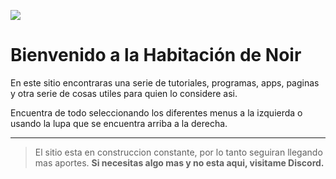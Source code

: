 ![](https://i.postimg.cc/6p5vCC00/Noir-Room.png)
# Bienvenido a la Habitación de Noir
En este sitio encontraras una serie de tutoriales, programas, apps, paginas y otra serie de cosas utiles para quien lo considere asi.

Encuentra de todo seleccionando los diferentes menus a la izquierda o usando la lupa que se encuentra arriba a la derecha.

---

> El sitio esta en construccion constante, por lo tanto seguiran llegando mas aportes.
> **Si necesitas algo mas y no esta aqui, visitame Discord.**